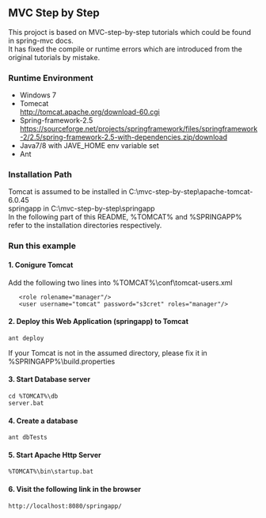 ## MVC Step by Step

This projoct is based on MVC-step-by-step tutorials which could be found in spring-mvc docs.   </br>
It has fixed the compile or runtime errors which are introduced from the original tutorials by mistake.

### Runtime Environment
- Windows 7
- Tomecat   </br>
  http://tomcat.apache.org/download-60.cgi
- Spring-framework-2.5   </br>
  https://sourceforge.net/projects/springframework/files/springframework-2/2.5/spring-framework-2.5-with-dependencies.zip/download
- Java7/8 with JAVE\_HOME env variable set
- Ant

### Installation Path
Tomcat is assumed to be installed in C:\mvc-step-by-step\apache-tomcat-6.0.45  </br>
springapp in C:\mvc-step-by-step\springapp  </br>
In the following part of this README, %TOMCAT% and %SPRINGAPP% refer to the installation directories respectively.

### Run this example
#### 1. Conigure Tomcat
   Add the following two lines into %TOMCAT%\conf\tomcat-users.xml   </br>
```
   <role rolename="manager"/>
   <user username="tomcat" password="s3cret" roles="manager"/>
```

#### 2. Deploy this Web Application (springapp) to Tomcat
```
ant deploy
```
  If your Tomcat is not in the assumed directory, please fix it in %SPRINGAPP%\build.properties

#### 3. Start Database server
```
cd %TOMCAT%\db
server.bat
```

#### 4. Create a database
```
ant dbTests
```

#### 5. Start Apache Http Server
```
%TOMCAT%\bin\startup.bat
```

#### 6. Visit the following link in the browser
```
http://localhost:8080/springapp/
```
